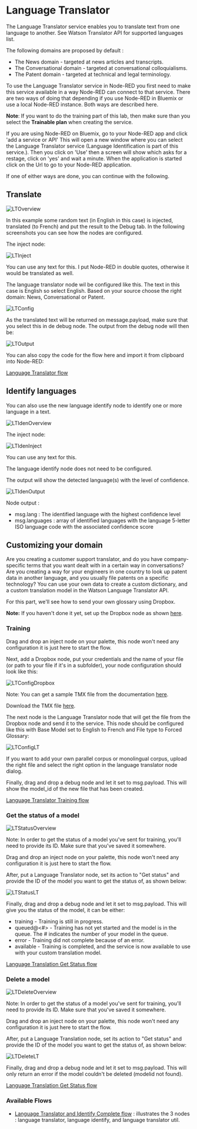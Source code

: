 # Language Translator

The Language Translator service enables you to translate text from one language to another. See Watson Translator API for supported languages list.

The following domains are proposed by default :

- The News domain - targeted at news articles and transcripts.
- The Conversational domain - targeted at conversational colloquialisms.
- The Patent domain - targeted at technical and legal terminology.

To use the Language Translator service in Node-RED you first need to make this service available in a way Node-RED can connect to that service. There are two ways of doing that depending if you use Node-RED in Bluemix or use a local Node-RED instance. Both ways are described here.

**Note**: If you want to do the training part of this lab, then make sure than you select the **Trainable plan** when creating the service. 

If you are using Node-RED on Bluemix, go to your Node-RED app and click 'add a service or API' This will open a new window where you can select the Language Translator service (Language Identification is part of this service.). Then you click on 'Use' then a screen will show which asks for a restage, click on 'yes' and wait a minute. When the application is started click on the Url to go to your Node-RED application.

If one of either ways are done, you can continue with the following.

## Translate 

![`LTOverview`](images/lt.png)

In this example some random text (in English in this case) is injected, translated (to French) and put the result to the Debug tab. In the following screenshots you can see how the nodes are configured.

The inject node:

![`LTInject`](images/lt_inject.png)

You can use any text for this. I put Node-RED in double quotes, otherwise it would be translated as well.

The language translator node wil be configured like this. The text in this case is English so select English. Based on your source choose the right domain: News, Conversational or Patent.

![`LTConfig`](images/lt_config.png)

As the translated text will be returned on message.payload, make sure that you select this in de debug node. The output from the debug node will then be:

![`LTOutput`](images/lt_debug.png)

You can also copy the code for the flow here and import it from clipboard into Node-RED:

[Language Translator flow](language_translator_flow.txt)

## Identify languages

You can also use the new language identify node to identify one or more language in a text.

![`LTIdenOverview`](images/lt_identify_overview.png)

The inject node:

![`LTIdenInject`](images/lt_identify_inject.png)

You can use any text for this.

The language identify node does not need to be configured.

The output will show the detected language(s) with the level of confidence.

![`LTIdenOutput`](images/lt_identify_output.png)

Node output :

- msg.lang : The identified language with the highest confidence level
- msg.languages : array of identified languages with the language 5-letter ISO language code with the associated confidence score

## Customizing your domain

Are you creating a customer support translator, and do you have company-specific terms that you want dealt with in a certain way in conversations? Are you creating a way for your engineers in one country to look up patent data in another language, and you usually file patents on a specific technology? You can use your own data to create a custom dictionary, and a custom translation model in the Watson Language Translator API.

For this part, we'll see how to send your own glossary using Dropbox.

**Note:** If you haven't done it yet, set up the Dropbox node as shown [here](https://github.com/watson-developer-cloud/node-red-labs/tree/master/utilities/dropbox_setup).

### Training

Drag and drop an inject node on your palette, this node won't need any configuration it is just here to start the flow.

Next, add a Dropbox node, put your credentials and the name of your file (or path to your file if it's in a subfolder), your node configuration should look like this:

![`LTConfigDropbox`](images/lt_train_dropbox.png)

Note: You can get a sample TMX file from the documentation [here](https://www.ibm.com/smarterplanet/us/en/ibmwatson/developercloud/doc/language-translation/customizing.shtml).

Download the TMX file  [here](https://raw.githubusercontent.com/watson-developer-cloud/node-red-labs/master/utilities/box_setup/glossary.tmx).

The next node is the Language Translator node that will get the file from the Dropbox node and send it to the service.
This node should be configured like this with Base Model set to English to French and File type to Forced Glossary:

![`LTConfigLT`](images/lt_train_config.png)

If you want to add your own parallel corpus or monolingual corpus, upload the right file and select the right option in the language translator node dialog.

Finally, drag and drop a debug node and let it set to msg.payload. This will show the model_id of the new file that has been created. 

[Language Translator Training flow](lang_train_flow.json)

### Get the status of a model

![`LTStatusOverview`](images/lt_status_overview.png)

Note: In order to get the status of a model you've sent for training, you'll need to provide its ID. Make sure that you've saved it somewhere. 

Drag and drop an inject node on your palette, this node won't need any configuration it is just here to start the flow.

After, put a Language Translator node, set its action to "Get status" and provide the ID of the model you want to get the status of, as shown below:

![`LTStatusLT`](images/lt_status_lt.png)

Finally, drag and drop a debug node and let it set to msg.payload. This will give you the status of the model, it can be either:

 - training - Training is still in progress.
 - queued@<#> - Training has not yet started and the model is in the queue. The # indicates the number of your model in the queue.
 - error - Training did not complete because of an error.
 - available - Training is completed, and the service is now available to use with your custom translation model.
 
 [Language Translation Get Status flow](lang_getstatus_flow.json)

### Delete a model

![`LTDeleteOverview`](images/lt_delete_overview.png)

Note: In order to get the status of a model you've sent for training, you'll need to provide its ID. Make sure that you've saved it somewhere. 

Drag and drop an inject node on your palette, this node won't need any configuration it is just here to start the flow.

After, put a Language Translation node, set its action to "Get status" and provide the ID of the model you want to get the status of, as shown below:

![`LTDeleteLT`](images/lt_delete_lt.png)

Finally, drag and drop a debug node and let it set to msg.payload. This will only return an error if the model couldn't be deleted (modelid not found).

 [Language Translation Get Status flow](lang_delete_flow.json)

### Available Flows

- [Language Translator and Identify Complete flow](lang_complete_flow.json) : illustrates the 3 nodes : language translator, language identify, and language translator util.

